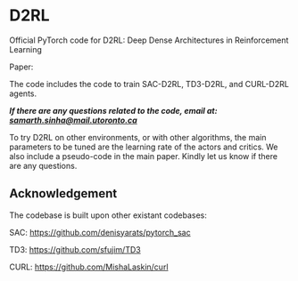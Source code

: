 # D2RL
Official PyTorch code for D2RL: Deep Dense Architectures in Reinforcement Learning

Paper: 

The code includes the code to train SAC-D2RL, TD3-D2RL, and CURL-D2RL agents. 

***If there are any questions related to the code, email at: samarth.sinha@mail.utoronto.ca***

To try D2RL on other environments, or with other algorithms, the main parameters to be tuned are the learning rate of the actors and critics. We also include a pseudo-code in the main paper. Kindly let us know if there are any questions. 

## Acknowledgement

The codebase is built upon other existant codebases: 

SAC: https://github.com/denisyarats/pytorch_sac

TD3: https://github.com/sfujim/TD3

CURL: https://github.com/MishaLaskin/curl 
